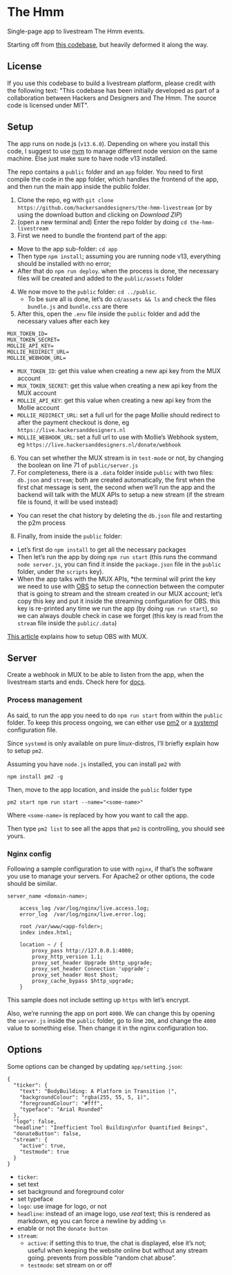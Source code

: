 # The Hmm

Single-page app to livestream The Hmm events.

Starting off from [this codebase](https://mux.com/articles/how-to-build-your-own-live-streaming-app-with-mux-video/), but heavily deformed it along the way.

## License

If you use this codebase to build a livestream platform, please credit with the following text: "This codebase has been initially developed as part of a collaboration between Hackers and Designers and The Hmm. The source code is licensed under MIT".

## Setup

The app runs on node.js (`v13.6.0`). Depending on where you install this code, I suggest to use [nvm](https://github.com/nvm-sh/nvm) to manage different node version on the same machine. Else just make sure to have node v13 installed.

The repo contains a `public` folder and an `app` folder. You need to first compile the code in the app folder, which handles the frontend of the app, and then run the main app inside the public folder.

1. Clone the repo, eg with `git clone https://github.com/hackersanddesigners/the-hmm-livestream` (or by using the download button and clicking on *Download ZIP*)
2. (open a new terminal and) Enter the repo folder by doing `cd the-hmm-livestream`
3. First we need to bundle the frontend part of the app: 
  - Move to the app sub-folder: `cd app`
  - Then type `npm install`; assuming you are running node v13, everything should be installed with no error; 
  - After that do `npm run deploy`. when the process is done, the necessary files will be created and added to the `public/assets` folder
4. We now move to the `public` folder: `cd ../public`. 
   - To be sure all is done, let’s do `cd/assets && ls` and check the files `bundle.js` and `bundle.css` are there
5. After this, open the `.env` file inside the `public` folder and add the necessary values after each key

  ```
  MUX_TOKEN_ID=
  MUX_TOKEN_SECRET=
  MOLLIE_API_KEY=
  MOLLIE_REDIRECT_URL=
  MOLLIE_WEBHOOK_URL=
  ```
  
  - `MUX_TOKEN_ID`: get this value when creating a new api key from the MUX account
  - `MUX_TOKEN_SECRET`: get this value when creating a new api key from the MUX account
  - `MOLLIE_API_KEY`: get this value when creating a new api key from the Mollie account
  - `MOLLIE_REDIRECT_URL`: set a full url for the page Mollie should redirect to after the payment checkout is done, eg `https://live.hackersanddesigners.nl`
  - `MOLLIE_WEBHOOK_URL`: set a full url to use with Mollie’s Webhook system, eg `https://live.hackersanddesigners.nl/donate/webhook`
6. You can set whether the MUX stream is in `test-mode` or not, by changing the boolean on line 71 of `public/server.js`
7. For completeness, there is a `.data` folder inside `public` with two files: `db.json` and `stream`; both are created automatically, the first when the first chat message is sent, the second when we’ll run the app and the backend will talk with the MUX APIs to setup a new stream (if the stream file is found, it will be used instead)
  - You can reset the chat history by deleting the `db.json` file and restarting the p2m process
8. Finally, from inside the `public` folder:
  - Let’s first do `npm install` to get all the necessary packages
  - Then let’s run the app by doing `npm run start` (this runs the command `node server.js`, you can find it inside the `package.json` file in the `public` folder, under the `scripts` key). 
  - When the app talks with the MUX APIs, *the terminal will print the key we need to use with [OBS](ht*tps://obsproject.com/) to setup the connection between the computer that is going to stream and the stream created in our MUX account; let’s copy this key and put it inside the streaming configuration for OBS. this key is re-printed any time we run the app (by doing `npm run start`), so we can always double check in case we forget (this key is read from the `stream` file inside the `public/.data`)
  
[This article](https://docs.mux.com/docs/configure-broadcast-software) explains how to setup OBS with MUX.
  
## Server

Create a webhook in MUX to be able to listen from the app, when the livestream starts and ends. Check here for [docs](https://docs.mux.com/docs/webhooks).

### Process management

As said, to run the app you need to do `npm run start` from within the `public` folder. To keep this process ongoing, we can either use [pm2](https://github.com/Unitech/pm2) or a [systemd](https://en.m.wikipedia.org/wiki/Systemd) configuration file.

Since `systemd` is only available on pure linux-distros, I’ll briefly explain how to setup `pm2`.

Assuming you have `node.js` installed, you can install `pm2` with

```
npm install pm2 -g
```

Then, move to the app location, and inside the `public` folder type

```
pm2 start npm run start --name="<some-name>"
```

Where `<some-name>` is replaced by how you want to call the app.

Then type `pm2 list` to see all the apps that `pm2` is controlling, you should see yours.

### Nginx config

Following a sample configuration to use with `nginx`, if that’s the software you use to manage your servers. For Apache2 or other options, the code should be similar.

```
server_name <domain-name>;
 
    access_log /var/log/nginx/live.access.log;
    error_log  /var/log/nginx/live.error.log;
 
    root /var/www/<app-folder>;
    index index.html;
 
    location ~ / {
        proxy_pass http://127.0.0.1:4000;
        proxy_http_version 1.1;
        proxy_set_header Upgrade $http_upgrade;
        proxy_set_header Connection 'upgrade';
        proxy_set_header Host $host;
        proxy_cache_bypass $http_upgrade;
    }
```

This sample does not include setting up `https` with let’s encrypt.

Also, we’re running the app on port `4000`. We can change this by opening the `server.js` inside the `public` folder, go to line `206`, and change the `4000` value to something else. Then change it in the nginx configuration too.

## Options

Some options can be changed by updating `app/setting.json`:

```
{
  "ticker": {
    "text": "BodyBuilding: A Platform in Transition |",
    "backgroundColour": "rgba(255, 55, 5, 1)",
    "foregroundColour": "#fff",
    "typeface": "Arial Rounded"
  },
  "logo": false,
  "headline": "Inefficient Tool Building\nfor Quantified Beings",
  "donateButton": false,
  "stream": {
    "active": true,
    "testmode": true
  }
}
```

- `ticker`:
 - set text
 - set background and foreground color
 - set typeface
- `logo`: use image for logo, or not
- `headline`: instead of an image logo, use *real* text; this is rendered as markdown, eg you can force a newline by adding `\n`
- enable or not the `donate button`
- `stream`: 
  - `active`: if setting this to true, the chat is displayed, else it’s not; useful when keeping the website online but without any stream going. prevents from possible “random chat abuse”.
  -  `testmode`: set stream on or off
